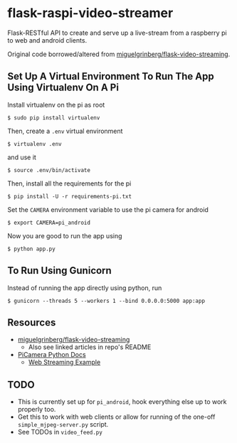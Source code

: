 flask-raspi-video-streamer
==========================

Flask-RESTful API to create and serve up a live-stream from a raspberry pi to web and android clients.

Original code borrowed/altered from [miguelgrinberg/flask-video-streaming](https://github.com/miguelgrinberg/flask-video-streaming).

Set Up A Virtual Environment To Run The App Using Virtualenv On A Pi
--------------------------------------------------------------------

Install virtualenv on the pi as root
```
$ sudo pip install virtualenv
```

Then, create a `.env` virtual environment
```
$ virtualenv .env
```
and use it
```
$ source .env/bin/activate
```

Then, install all the requirements for the pi
```
$ pip install -U -r requirements-pi.txt
```

Set the `CAMERA` environment variable to use the pi camera for android
```
$ export CAMERA=pi_android
```

Now you are good to run the app using
```
$ python app.py
```


To Run Using Gunicorn
---------------------
Instead of running the app directly using python, run
```
$ gunicorn --threads 5 --workers 1 --bind 0.0.0.0:5000 app:app
```


Resources
---------
- [miguelgrinberg/flask-video-streaming](https://github.com/miguelgrinberg/flask-video-streaming)
    - Also see linked articles in repo's README
- [PiCamera Python Docs](http://picamera.readthedocs.io/en/latest)
    - [Web Streaming Example](http://picamera.readthedocs.io/en/latest/recipes2.html#web-streaming)


TODO
----
- This is currently set up for `pi_android`, hook everything else up to work properly too.
- Get this to work with web clients or allow for running of the one-off `simple_mjpeg-server.py` script.
- See TODOs in `video_feed.py`